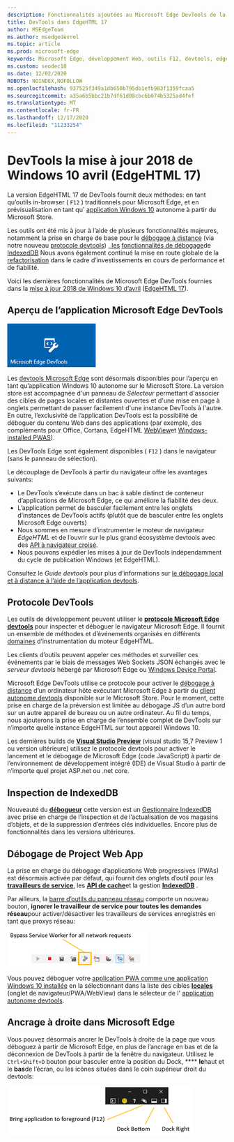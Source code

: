 ```yaml
---
description: Fonctionnalités ajoutées au Microsoft Edge DevTools de la mise à jour 2018 de Windows 10 avril (EdgeHTML 17)
title: DevTools dans EdgeHTML 17
author: MSEdgeTeam
ms.author: msedgedevrel
ms.topic: article
ms.prod: microsoft-edge
keywords: Microsoft Edge, développement Web, outils F12, devtools, edgehtml 17
ms.custom: seodec18
ms.date: 12/02/2020
ROBOTS: NOINDEX,NOFOLLOW
ms.openlocfilehash: 937525f349a1db650b795db1efb983f1359fcaa5
ms.sourcegitcommit: a35a6b5bbc21b7df61d08cbc6b074b5325ad4fef
ms.translationtype: MT
ms.contentlocale: fr-FR
ms.lasthandoff: 12/17/2020
ms.locfileid: "11233254"
---
```

# DevTools la mise à jour 2018 de Windows 10 avril (EdgeHTML 17)

La version EdgeHTML 17 de DevTools fournit deux méthodes: en tant qu’outils in-browser ( `F12` ) traditionnels pour Microsoft Edge, et en prévisualisation en tant qu' [application Windows 10](#microsoft-edge-devtools-app-preview) autonome à partir du Microsoft Store.

Les outils ont été mis à jour à l’aide de plusieurs fonctionnalités majeures, notamment la prise en charge de base pour le [débogage à distance](../index.md#remote-debugging) (via notre nouveau [protocole devtools](#devtools-protocol)) [, les](#docking-to-the-right-in-microsoft-edge) [fonctionnalités de débogage](#pwa-debugging)de [IndexedDB](#indexeddb-inspection) Nous avons également continué la mise en route globale de la [refactorisation](./edgehtml-16.md) dans le cadre d’investissements en cours de performance et de fiabilité.

Voici les dernières fonctionnalités de Microsoft Edge DevTools fournies dans la [mise à jour 2018 de Windows 10 d’avril](/windows/uwp/whats-new/windows-10-build-17134) ([EdgeHTML 17](https://aka.ms/devguide_edgehtml_17)).

## Aperçu de l’application Microsoft Edge DevTools

![Application Microsoft Edge DevTools](../../devtools-protocol/media/microsoft-edge-devtools.png) 

Les [devtools Microsoft Edge](https://www.microsoft.com/store/p/microsoft-edge-devtools-preview/9mzbfrmz0mnj) sont désormais disponibles pour l’aperçu en tant qu’application Windows 10 autonome sur le Microsoft Store. La version store est accompagnée d'un panneau de *Sélecteur* permettant d'associer des cibles de pages locales et distantes ouvertes et d'une mise en page à onglets permettant de passer facilement d'une instance DevTools à l'autre. En outre, l’exclusivité de l’application DevTools est la possibilité de déboguer du contenu Web dans des applications (par exemple, des compléments pour Office, Cortana, EdgeHTML [WebView](../../hosting/webview/index.md)et [Windows-installed PWAS](../../progressive-web-apps/windows-features.md)\).

Les DevTools Edge sont également disponibles ( `F12` ) dans le navigateur (sans le panneau de sélection).

Le découplage de DevTools à partir du navigateur offre les avantages suivants:

- Le DevTools s’exécute dans un bac à sable distinct de conteneur d’applications de Microsoft Edge, ce qui améliore la fiabilité des deux.
- L’application permet de basculer facilement entre les onglets d’instances de DevTools actifs (plutôt que de basculer entre les onglets Microsoft Edge ouverts)
- Nous sommes en mesure d’instrumenter le moteur de navigateur *EdgeHTML* et de l’ouvrir sur le plus grand écosystème devtools avec des [API à navigateur croisé](https://github.com/WICG/devtools-protocol/).
- Nous pouvons expédier les mises à jour de DevTools indépendamment du cycle de publication Windows (et EdgeHTML).

Consultez le *Guide devtools* pour plus d’informations sur [le débogage local et à distance à l’aide de l’application devtools](../index.md).

## Protocole DevTools

Les outils de développement peuvent utiliser le [**protocole Microsoft Edge devtools**](../../devtools-protocol/index.md) pour inspecter et déboguer le navigateur Microsoft Edge. Il fournit un ensemble de méthodes et d’événements organisés en différents [domaines](../../devtools-protocol/0.1/domains/index.md) d’instrumentation du moteur EdgeHTML.

 Les clients d’outils peuvent appeler ces méthodes et surveiller ces événements par le biais de messages Web Sockets JSON échangés avec le *serveur devtools* hébergé par Microsoft Edge ou [Windows Device Portal](/windows/mixed-reality/using-the-windows-device-portal). 
 
 Microsoft Edge DevTools utilise ce protocole pour activer le [débogage à distance](../../devtools-protocol/0.1/clients.md#microsoft-edge-devtools-preview) d’un ordinateur hôte exécutant Microsoft Edge à partir du [client autonome devtools](https://www.microsoft.com/store/p/microsoft-edge-devtools-preview/9mzbfrmz0mnj) disponible sur le Microsoft Store. Pour le moment, cette prise en charge de la préversion est limitée au débogage JS d’un autre bord sur un autre appareil de bureau ou un autre ordinateur. Au fil du temps, nous ajouterons la prise en charge de l’ensemble complet de DevTools sur n’importe quelle instance EdgeHTML sur tout appareil Windows 10.  
 
 Les dernières builds de [**Visual Studio Preview**](https://www.visualstudio.com/vs/preview/) (visual studio 15,7 Preview 1 ou version ultérieure) utilisez le protocole devtools pour activer le lancement et le débogage de Microsoft Edge (code JavaScript) à partir de l’environnement de développement intégré (IDE) de Visual Studio à partir de n’importe quel projet ASP.net ou .net core.

## Inspection de IndexedDB

Nouveauté du [**débogueur**](../debugger.md) cette version est un [Gestionnaire IndexedDB](../storage.md#indexeddb-manager) avec prise en charge de l’inspection et de l’actualisation de vos magasins d’objets, et de la suppression d’entrées clés individuelles. Encore plus de fonctionnalités dans les versions ultérieures.

## Débogage de Project Web App

La prise en charge du débogage d’applications Web progressives (PWAs) est désormais activée par défaut, qui fournit des onglets d’outil pour les [**travailleurs de service**](../service-workers.md), les [**API de cache**](../storage.md#cache-manager)et la gestion [**IndexedDB**](../storage.md#indexeddb-manager) .

Par ailleurs, la [barre d’outils du panneau réseau](../network.md#toolbar) comporte un nouveau bouton, **ignorer le travailleur de service pour toutes les demandes réseau**pour activer/désactiver les travailleurs de services enregistrés en tant que proxys réseau:

![Bouton réseau de la barre d’outils: ignorer le travailleur de service pour toutes les demandes réseau](../media/network_toolbar_bypass_sw.png)

Vous pouvez déboguer votre [application PWA comme une application Windows 10 installée](../../progressive-web-apps/windows-features.md) en la sélectionnant dans la liste des cibles [**locales**](../../progressive-web-apps/windows-features.md#debug-your-pwa-edgehtml-as-a-windows-app) (onglet de navigateur/PWA/WebView) dans le sélecteur de l' [application autonome devtools](../index.md#microsoft-store-app).  

## Ancrage à droite dans Microsoft Edge

Vous pouvez désormais ancrer le DevTools à droite de la page que vous déboguez à partir de Microsoft Edge, en plus de l’ancrage en bas et de la déconnexion de DevTools à partir de la fenêtre du navigateur. Utilisez le `Ctrl+Shift+D` bouton pour basculer entre la position du Dock, **** **le**haut et le **bas**de l’écran, ou les icônes situées dans le coin supérieur droit du devtools:

![DevTools (dans l’état non ancré) options d’ancrage](../media/docking_buttons.png) 
